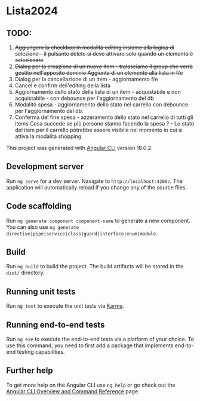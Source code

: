 # Lista2024

## TODO:

1) ~~Aggiungere la checkbox in modalità editing insieme alla logica di selezione - il pulsante delete si deve
attivare solo quando un elemento è selezionato~~
2) ~~Dialog per la creazione di un nuovo item - tralasciamo il group che verrà gestito nell'apposito dominio
Aggiunta di un elemento alla lista in f/e~~
3) Dialog per la cancellazione di un item - aggiornamento f/e
4) Cancel e confirm dell'editing della lista
5) Aggiornamento dello stato della lista di un item - acquistabile e non acquistabile - con debounce
per l'aggiornamento del db
6) Modalitò spesa - aggiornamento dello stato nel carrello con debounce per l'aggiornamento del db.
7) Conferma del fine spesa - azzeramento dello stato nel carrello di tutti gli items 
Cosa succede se più persone stanno facendo la spesa ? - Lo stato del item per il carrello potrebbe essere
visibile nel momento in cui si attiva la modalità shopping 

This project was generated with [Angular CLI](https://github.com/angular/angular-cli) version 18.0.2.

## Development server

Run `ng serve` for a dev server. Navigate to `http://localhost:4200/`. The application will automatically reload if you change any of the source files.

## Code scaffolding

Run `ng generate component component-name` to generate a new component. You can also use `ng generate directive|pipe|service|class|guard|interface|enum|module`.

## Build

Run `ng build` to build the project. The build artifacts will be stored in the `dist/` directory.

## Running unit tests

Run `ng test` to execute the unit tests via [Karma](https://karma-runner.github.io).

## Running end-to-end tests

Run `ng e2e` to execute the end-to-end tests via a platform of your choice. To use this command, you need to first add a package that implements end-to-end testing capabilities.

## Further help

To get more help on the Angular CLI use `ng help` or go check out the [Angular CLI Overview and Command Reference](https://angular.dev/tools/cli) page.
